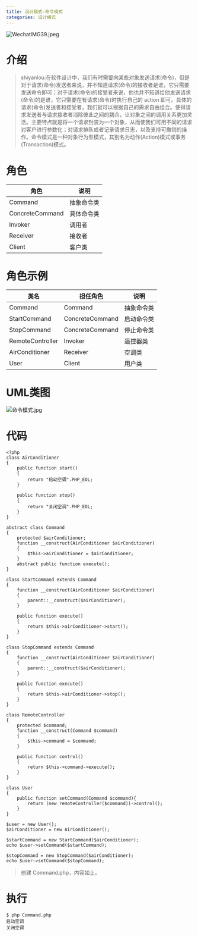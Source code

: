 ```yaml
---
title: 设计模式-命令模式
categories: 设计模式
---
```

![WechatIMG39.jpeg](https://upload-images.jianshu.io/upload_images/15325592-d6b719bb222e7689.jpeg?imageMogr2/auto-orient/strip%7CimageView2/2/w/1240)
<!-- more -->

#  介绍
> shiyanlou:在软件设计中，我们有时需要向某些对象发送请求(命令)，但是对于请求(命令)发送者来说，并不知道请求(命令)的接收者是谁，它只需要发送命令即可；对于请求(命令)的接受者来说，他也并不知道给他发送请求(命令)的是谁，它只需要在有请求(命令)时执行自己的 action 即可。具体的请求(命令)发送者和接受者，我们就可以根据自己的需求自由组合。使得请求发送者与请求接收者消除彼此之间的耦合，让对象之间的调用关系更加灵活。主要特点就是将一个请求封装为一个对象，从而使我们可用不同的请求对客户进行参数化；对请求排队或者记录请求日志，以及支持可撤销的操作。命令模式是一种对象行为型模式，其别名为动作(Action)模式或事务(Transaction)模式。


#  角色 

|角色|    说明|
| ------------ | ------------ |
|Command|抽象命令类|
|ConcreteCommand| 具体命令类|
|Invoker|调用者|
|Receiver|接收者|
|Client|客户类|

#  角色示例

|类名 |担任角色|  说明|
| ------------ | ------------ |------------ |
|Command|Command|抽象命令类|
|StartCommand|ConcreteCommand|启动命令类|
|StopCommand|ConcreteCommand|停止命令类|
|RemoteController|Invoker|遥控器类|
|AirConditioner|Receiver|空调类|
|User|Client|用户类|

#  UML类图

![命令模式.jpg](https://upload-images.jianshu.io/upload_images/15325592-361cb47780ebae15.jpg?imageMogr2/auto-orient/strip%7CimageView2/2/w/1240)
<!-- more -->


#  代码

```
<?php 
class AirConditioner
{
    public function start()
    {
        return "启动空调".PHP_EOL;
    }

    public function stop()
    {
        return "关闭空调".PHP_EOL;
    }
}

abstract class Command
{
    protected $airConditioner;
    function __construct(AirConditioner $airConditioner)
    {
        $this->airConditioner = $airConditioner;
    }
    abstract public function execute();
}

class StartCommand extends Command
{
    function __construct(AirConditioner $airConditioner)
    {
        parent::__construct($airConditioner);
    }

    public function execute()
    {
        return $this->airConditioner->start();
    }
}

class StopCommand extends Command
{
    function __construct(AirConditioner $airConditioner)
    {
        parent::__construct($airConditioner);
    }

    public function execute()
    {
        return $this->airConditioner->stop();
    }
}

class RemoteController
{
    protected $command;
    function __construct(Command $command)
    {
        $this->command = $command;
    }

    public function control()
    {
        return $this->command->execute();
    }
}

class User
{
    public function setCommand(Command $command){
        return (new remoteController($command))->control();
    }
}

$user = new User();
$airConditioner = new AirConditioner();

$startCommand = new StartCommand($airConditioner);
echo $user->setCommand($startCommand);

$stopCommand = new StopCommand($airConditioner);
echo $user->setCommand($stopCommand);
```
> 创建 Command.php，内容如上。

#  执行

```
$ php Command.php
启动空调
关闭空调
```
